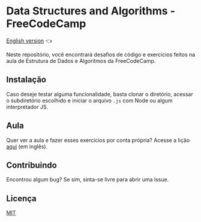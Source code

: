 # Data Structures and Algorithms - FreeCodeCamp

<a href="https://github.com/ItaloPussi/dataStructuresAndAlgorithms-FreeCodeCamp/blob/master/readme.md">English version</a> 👈

Neste repositório, você encontrará desafios de código e exercícios feitos na aula de Estrutura de Dados e Algoritmos da FreeCodeCamp.

## Instalação

Caso deseje testar alguma funcionalidade, basta clonar o diretório, acessar o subdiretório escolhido e iniciar o arquivo ```.js``` com Node ou algum interpretador JS.

## Aula
Quer ver a aula e fazer esses exercícios por conta própria? Acesse a lição <a href="https://youtu.be/t2CEgPsws3U">aqui</a> (em inglês).


## Contribuindo
Encontrou algum bug? Se sim, sinta-se livre para abrir uma issue.

## Licença
[MIT](https://choosealicense.com/licenses/mit/)
